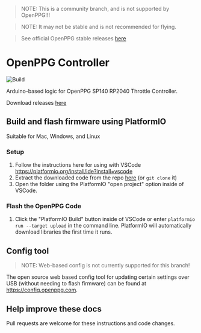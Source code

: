 > NOTE: This is a community branch, and is not supported by OpenPPG!!!

> NOTE: It may not be stable and is not recommended for flying.

> See official OpenPPG stable releases [here](https://github.com/openppg/eppg-controller/releases)

# OpenPPG Controller

![Build](https://github.com/thandal/eppg-controller/actions/workflows/config.yml/badge.svg)

Arduino-based logic for OpenPPG SP140 RP2040 Throttle Controller.

Download releases [here](https://github.com/thandal/eppg-controller/releases)

## Build and flash firmware using PlatformIO

Suitable for Mac, Windows, and Linux

### Setup

1. Follow the instructions here for using with VSCode https://platformio.org/install/ide?install=vscode
2. Extract the downloaded code from the repo [here](https://github.com/thandal/eppg-controller/archive/master.zip) (or `git clone` it)
3. Open the folder using the PlatformIO "open project" option inside of VSCode.

### Flash the OpenPPG Code

1. Click the "PlatformIO Build" button inside of VSCode or enter `platformio run --target upload` in the command line. PlatformIO will automatically download libraries the first time it runs.

## Config tool

> NOTE: Web-based config is not currently supported for this branch!

The open source web based config tool for updating certain settings over USB (without needing to flash firmware) can be found at https://config.openppg.com.

## Help improve these docs

Pull requests are welcome for these instructions and code changes.
